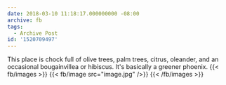 ```yaml
---
date: 2018-03-10 11:18:17.000000000 -08:00
archive: fb
tags: 
  - Archive Post
id: '1520709497'
---
```


This place is chock full of olive trees, palm trees, citrus, oleander, and an occasional bougainvillea or hibiscus. It's basically a greener phoenix.
{{< fb/images >}}
{{< fb/image src="image.jpg" />}}
{{< /fb/images >}}
